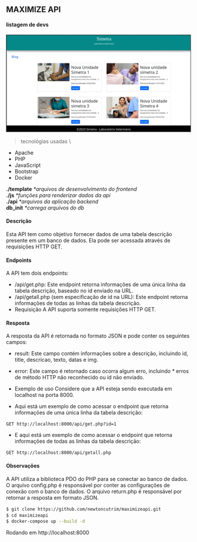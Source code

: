 ## MAXIMIZE API

#### listagem de devs

![app](/html/img/app.JPG)

> tecnológias usadas \
* Apache 
* PHP
* JavaScript 
* Bootstrap
* Docker

 __./template__ _*arquivos de desenvolvimento do frontend_ \
 __./js__ _*funções para renderizar dados da api_  \
 __./api__ _*arquivos da aplicação backend_ \
 __db_init__ _*carrega arquivos do db_


#### Descrição
Esta API tem como objetivo fornecer dados de uma tabela descrição presente em um banco de dados. Ela pode ser acessada através de requisições HTTP GET.

#### Endpoints
A API tem dois endpoints:

* /api/get.php: Este endpoint retorna informações de uma única linha da tabela descrição, baseado no id enviado na URL.
* /api/getall.php (sem especificação de id na URL): Este endpoint retorna informações de todas as linhas da tabela descrição.
* Requisição
A API suporta somente requisições HTTP GET.

#### Resposta
A resposta da API é retornada no formato JSON e pode conter os seguintes campos:

* result: Este campo contém informações sobre a descrição, incluindo id, title, descricao, texto, datas e img.
* error: Este campo é retornado caso ocorra algum erro, incluindo * erros de método HTTP não reconhecido ou id não enviado.
* Exemplo de uso
Considere que a API esteja sendo executada em localhost na porta 8000. 

* Aqui está um exemplo de como acessar o endpoint que retorna informações de uma única linha da tabela descrição:

```
GET http://localhost:8000/api/get.php?id=1
```

* E aqui está um exemplo de como acessar o endpoint que retorna informações de todas as linhas da tabela descrição:

```
GET http://localhost:8000/api/getall.php
```

#### Observações
A API utiliza a biblioteca PDO do PHP para se conectar ao banco de dados.
O arquivo config.php é responsável por conter as configurações de conexão com o banco de dados.
O arquivo return.php é responsável por retornar a resposta em formato JSON.

```bash
$ git clone https://github.com/newtoncutrim/maximizeapi.git
$ cd maximizeapi
$ docker-compose up --build -d
```
Rodando em http://localhost:8000